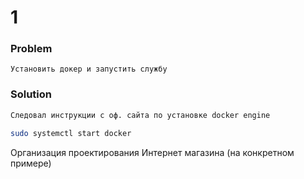 
# 1
### Problem
```text
Установить докер и запустить службу
```

### Solution
```bash
Следовал инструкции с оф. сайта по установке docker engine

sudo systemctl start docker
```

Организация проектирования Интернет магазина (на конкретном примере)